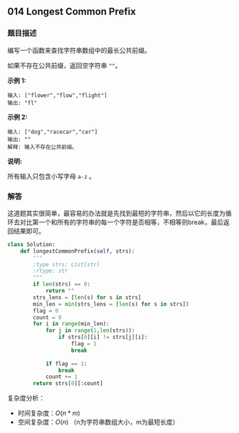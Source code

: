 ## 014 Longest Common Prefix

### 题目描述

编写一个函数来查找字符串数组中的最长公共前缀。

如果不存在公共前缀，返回空字符串 `""`。



**示例 1:**

```
输入: ["flower","flow","flight"]
输出: "fl"
```

**示例 2:**

```
输入: ["dog","racecar","car"]
输出: ""
解释: 输入不存在公共前缀。
```

**说明:**

所有输入只包含小写字母 `a-z` 。



### 解答

​	这道题其实很简单，最容易的办法就是先找到最短的字符串，然后以它的长度为循环去对比第一个和所有的字符串的每一个字符是否相等，不相等则break，最后返回结果即可。

```python
class Solution:
    def longestCommonPrefix(self, strs):
        """
        :type strs: List[str]
        :rtype: str
        """
        if len(strs) == 0:
            return ""
        strs_lens = [len(s) for s in strs]
        min_len = min(strs_lens = [len(s) for s in strs])
        flag = 0
        count = 0
        for i in range(min_len):
            for j in range(1,len(strs)):
                if strs[0][i] != strs[j][i]:
                    flag = 1
                    break
                    
            if flag == 1:
                break
            count += 1
        return strs[0][:count]
```

复杂度分析：

- 时间复杂度：$O(n*m)$
- 空间复杂度：$O(n)$ （n为字符串数组大小，m为最短长度）